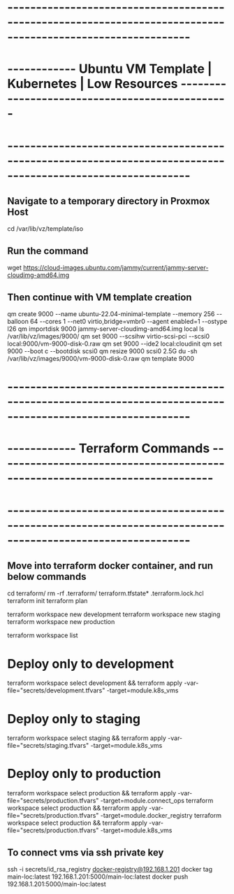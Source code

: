 # ------------------------------------------------------------------------------------------------------------
# ------------ Ubuntu VM Template | Kubernetes | Low Resources -----------------------------------------------
# ------------------------------------------------------------------------------------------------------------

## Navigate to a temporary directory in Proxmox Host

cd /var/lib/vz/template/iso

## Run the command

wget https://cloud-images.ubuntu.com/jammy/current/jammy-server-cloudimg-amd64.img

## Then continue with VM template creation

qm create 9000 --name ubuntu-22.04-minimal-template --memory 256 --balloon 64 --cores 1 --net0 virtio,bridge=vmbr0 --agent enabled=1 --ostype l26
qm importdisk 9000 jammy-server-cloudimg-amd64.img local
ls /var/lib/vz/images/9000/
qm set 9000 --scsihw virtio-scsi-pci --scsi0 local:9000/vm-9000-disk-0.raw
qm set 9000 --ide2 local:cloudinit
qm set 9000 --boot c --bootdisk scsi0
qm resize 9000 scsi0 2.5G
du -sh /var/lib/vz/images/9000/vm-9000-disk-0.raw
qm template 9000

# ------------------------------------------------------------------------------------------------------------
# ------------ Terraform Commands ----------------------------------------------------------------------------
# ------------------------------------------------------------------------------------------------------------

## Move into terraform docker container, and run below commands

cd terraform/
rm -rf .terraform/ terraform.tfstate* .terraform.lock.hcl
terraform init
terraform plan

terraform workspace new development
terraform workspace new staging
terraform workspace new production

terraform workspace list

# Deploy only to development
terraform workspace select development && terraform apply -var-file="secrets/development.tfvars" -target=module.k8s_vms

# Deploy only to staging
terraform workspace select staging && terraform apply -var-file="secrets/staging.tfvars" -target=module.k8s_vms

# Deploy only to production
terraform workspace select production && terraform apply -var-file="secrets/production.tfvars" -target=module.connect_ops
terraform workspace select production && terraform apply -var-file="secrets/production.tfvars" -target=module.docker_registry
terraform workspace select production && terraform apply -var-file="secrets/production.tfvars" -target=module.k8s_vms


## To connect vms via ssh private key

ssh -i secrets/id_rsa_registry docker-registry@192.168.1.201
docker tag main-loc:latest 192.168.1.201:5000/main-loc:latest
docker push 192.168.1.201:5000/main-loc:latest
